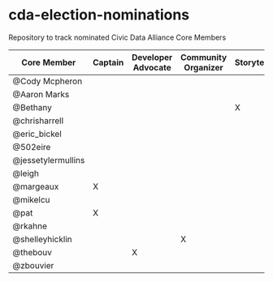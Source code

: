 # cda-election-nominations
Repository to track nominated Civic Data Alliance Core Members


|Core Member   |Captain   |Developer Advocate   |Community  Organizer   |Storyteller   |Delivery Lead |
|---|---|---|---|---|---|
|@Cody Mcpheron|   |   |   |   |   |
|@Aaron Marks|   |   |   |   |   |
|@Bethany|   |   |   |X  |   |
|@chrisharrell|   |   |   |   |   |
|@eric_bickel|  |   |   |   |   |
|@502eire|   |   |   |   |   |
|@jessetylermullins|   |   |   |   |X  |
|@leigh|   |   |   |   |   |
|@margeaux|X  |   |   |   |   |
|@mikelcu|   |   |   |   |   |
|@pat|X  |   |   |   |   |
|@rkahne|   |   |   |   |   |
|@shelleyhicklin|   |   |X  |   |   |
|@thebouv|   |X  |   |   |   |
|@zbouvier|   |   |   |   |   |

